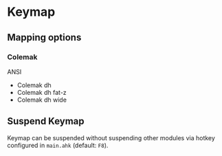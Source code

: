 # Keymap

## Mapping options

### Colemak

ANSI
* Colemak dh
* Colemak dh fat-z
* Colemak dh wide

## Suspend Keymap

Keymap can be suspended without suspending other modules via hotkey configured in `main.ahk` (default: `F8`).
